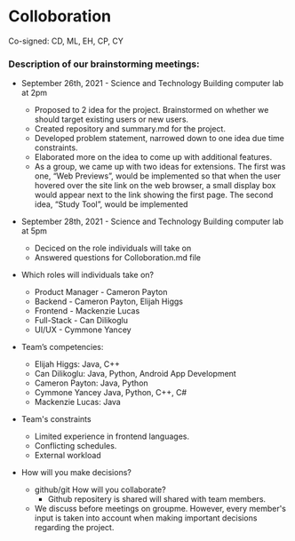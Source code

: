 # Colloboration
Co-signed: CD, ML, EH, CP, CY
### Description of our brainstorming meetings: 

* September 26th, 2021 - Science and Technology Building computer lab at 2pm
  * Proposed to 2 idea for the project. Brainstormed on whether we should target existing users or new users.
  * Created repository and summary.md for the project.
  * Developed problem statement, narrowed down to one idea due time constraints. 
  * Elaborated more on the idea to come up with additional features.
  * As a group, we came up with two ideas for extensions. The first was one, “Web Previews”, would be implemented so that when the user hovered over the site link on the web         browser, a small display box would appear next to the link showing the first page. The second idea, “Study Tool”, would be implemented

* September 28th, 2021 - Science and Technology Building computer lab at 5pm
  * Deciced on the role individuals will take on
  * Answered questions for Colloboration.md file

* Which roles will individuals take on?
   * Product Manager - Cameron Payton
   * Backend - Cameron Payton, Elijah Higgs 
   * Frontend - Mackenzie Lucas
   * Full-Stack - Can Dilikoglu
   * UI/UX - Cymmone Yancey

* Team’s competencies: 
  * Elijah Higgs: Java, C++
  * Can Dilikoglu: Java, Python, Android App Development
  * Cameron Payton: Java, Python
  * Cymmone Yancey Java, Python, C++, C#
  * Mackenzie Lucas: Java

* Team's constraints
  * Limited experience in frontend languages.
  * Conflicting schedules. 
  * External workload

* How will you make decisions?
  * github/git How will you collaborate?
    * Github repositery is shared will shared with team members.
  * We discuss before meetings on groupme. However, every member's input is taken into account when making important decisions regarding the project.
